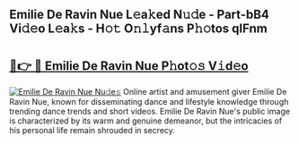 ## Emilie De Ravin Nue L𝚎a𝚔ed N𝚞𝚍e - Part-bB4 Vi𝚍𝚎o L𝚎a𝚔s - H𝚘𝚝 O𝚗𝚕yf𝚊ns P𝚑𝚘tos qlFnm

# <h2><a href="http://kfagbs.oniu.top/?m=Emilie+De+Ravin+Nue">🔗👉 🔴 Emilie De Ravin Nue P𝚑ot𝚘𝚜 V𝚒d𝚎o</a></h2>

[![Emilie De Ravin Nue Nu𝚍e𝚜](https://i.imgur.com/0qMVB7G.gif)](http://kfagbs.oniu.top/?m=Emilie+De+Ravin+Nue)
Online artist and amusement giver Emilie De Ravin Nue, known for disseminating dance and lifestyle knowledge through trending dance trends and short videos. Emilie De Ravin Nue's public image is characterized by its warm and genuine demeanor, but the intricacies of his personal life remain shrouded in secrecy.  

